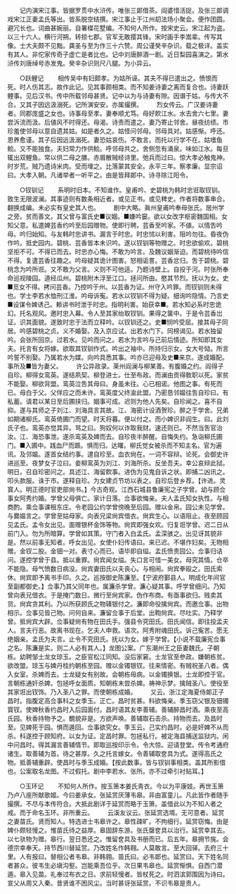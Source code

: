 <!-- { "loadSidebar": true } -->
　　记内演宋江事。皆据罗贯中水浒传。唯张三郞借茶。阎婆惜活捉。及张三郞调戏宋江正妻孟氏等出。皆系脱空结撰。宋江事止于江州刧法场小聚会。便作团圆。避冗长也。词曲甚婉丽。自署楳花墅编。不知何人所作。按宋史云。宋江起为盗。以三十六人。横行河朔。转掠七郡。官军无敢撄其锋。宋时画手李嵩辈。传写其像。士大夫颇不见黜。龚圣与至为作三十六赞。周公谨癸辛杂识。载之极详。盖实有其人。非佗家传奇子虚亡是者比也。记中刘唐醉酒一剧。近日梨园喜演之。第水浒传刘唐绰号赤发鬼。癸辛杂识则尺八腿。为小异云。 


　　○跃鲤记 
　　相传吴中有妇颇孝。为姑所诬。其夫不得已遣出之。愤恨而死。时人伤其志。故作此记。见其事颇相类。而不知姜诗妻之离而复合也。诗妻跃鲤事。见后汉书。传中所载邻母甚贤。记中以为与诗妻有隙。因谮于姑。与传大不合。又其子因远汲溺死。记所演安安。亦属撮撰。 
　　烈女传云。广汉姜诗妻者。同郡庞盛之女也。诗事母至孝。妻奉顺尤笃。母好飮江水。水去舍六七里。妻尝泝流而汲。后値风不时得还。母渴。诗责而遣之。妻乃寄止邻舍。昼夜纺绩。市珍羞使邻母以意自遗其姑。如是者久之。姑怪问邻母。邻母具对。姑感惭。呼还。恩养愈谨。其子后因远汲溺死。妻恐姑哀伤。不敢言。而托以行学不在。姑嗜鱼鲙。又不能独食。夫妇常力作供鲙。呼邻母共之。舍侧忽有涌泉。味如江水。每旦辄出双鲤鱼。常以供二母之膳。赤眉散贼经诗里。弛兵而过曰。惊大孝必触鬼神。时岁荒。贼乃遗诗米肉。受而埋之。比落蒙其安全。永平三年。察孝廉。显宗诏曰。大孝入朝。凡诸举者一听平之。由是皆拜郞中。诗寻除江阳令。 


　　○钗钏记 
　　系明时旧本。不知谁作。皇甫吟、史碧桃为韩时忠诳取钗钏。致生无限波澜。其事迹则有数条相近者。或见正书。或见稗史。作者将数事串合。翻换成编。未必实有皇史其人也。 
　　剧中大略。眞州皇甫吟奉母张氏。居州学之旁。贫而善文。其父曾与富氏史■议姻。■嫌吟窭。欲以女改字枢密魏国相。女知父意。私遣婢芸香约吟至后园赠物。使即行聘。芸香至吟家。不値。以情吿吟母。吟归始知。与友韩时忠讲书。漏言于时忠。时忠怵以利害。阻吟勿往。昏夜伪作吟。抵史园内。碧桃、芸香皆本未识吟。遂以钗钏等物赠之。时忠欲偷欢。碧桃坚拒不可。不得已而去。时忠亦心悔。不敢为吟言。及魏议姻渐迫。而碧桃待吟信不得。复遣芸香往趣之。吟母疑其诡计图害。怒相诟詈。芸香忿归。吿于碧桃。碧桃念为吟所诳。又不敢为父言。义则不可他适。乃题诗壁上。自投于河。时张所奉命巡视陵园。道经瓜州。碧桃附木浮至江口。拯问所由。愍其节烈。抚以为女。史■觅女不得。拷问芸香。乃控吟于州。以芸香为证。州守入吟罪。而钗钏则未得也。学士李若水恤刑江淮。吟母诉寃。若水以钗钏不得为疑。细询吟隐情。乃言史■设谋令婢诱己。赖讲书时泄于时忠。指明利害。始获幸■。若水知必系时忠诡幻。托名观风。邀时忠入幕。令人至其家绐取钗钏。果得之箧中。于是令芸香岀证。识其面貌。遂致时忠于法而立释吟。以钗钏还之。史■悯吟受屈。接其母子同居。吟感碧桃之贞。义不婚娶。及入京应试。出若水门下。同榜谒见。若水独留吟。会张所回京。过若水。见吟而问之。若水为言吟与己前后情迹。所知即其女夫。托言有女将嫁。欲取其钗钏作式。吟出之袖中。所持归示女。女大号恸。所言吟誓不别娶。乃属若水为媒。向吟具悉其事。吟亦已迎母及史■来京。遂成婚配。事所及■皆为妻父。 
　　许公异政录。莱州阎澜与柳某善。有腹婚之约。阎得子自珍。柳得女鸾英。遂结夙契。柳登进士。仕至布政。而澜由贡得敎职以死。家贫不能娶。柳欲背盟。鸾英泣吿其母曰。身虽未往。心已相诺。他图之事。有死而已。母白于父。父佯应之而未许。鸾英度父终渝此盟。乃密恳邻媪往吿自珍曰。有私蓄。请君以某日至后圃挟归。姻事可成。迟则为他人先矣。自珍闻之。喜不自抑。遂与其师之子刘江、刘海具言其故。江、海密计设酒贺珍。醉之于学舍。兄弟如期诸柳氏。鸾英倚圃门而望。时天将暮。便以付之。而小婢识非阎生。曰。此刘氏子也。鸾英亦觉其异。骂之曰。狗奴何以诈取我财。速还则已。不然当吿官治汝。江、海恐事泄。遂杀鸾英及婢而去。自珍夜半醉醒。自悔失约。急诣柳氏圃门。■入圃中。践血尸而踬。惧而归。达曙。柳氏觉女被杀而不知主名。官为遍讯。及邻媪。遂首女结约事。逮自珍至。血衣尙在。一词不容辩。论死。会御史许进巡至。夜梦女子泣曰。妾柳鸾英为刘江、刘海所杀。反坐吾夫。幸公哀辩此狱。明日。召自珍密问之。具述江、海留飮事。进伪为见鬼自诉之状。即捕二凶讯之。叩头款服。诛于市。遂释自珍。为女建贞节坊以表之。自珍后登乡荐。【许进。灵寳人。明正德时官吏部尙书。】今古奇观。江西石城县鲁廉宪之子学曾。幼与顾佥事女阿秀约婚。学曾父母俱亡。家计日落。佥事欲悔亲。夫人孟氏知女执性。与相商酌。乘佥事课租东庄。令老园公约学曾傍晚至后园。赠以金帛。园公未见学曾。与爨媪言之。学曾至姑母家。向表兄梁尙宾借衣。尙宾生心。以语阻止。夜至顾园见孟氏。孟令女出见。面赠银杯金饰等物。尙宾即强女欢。归复诳学曾。迟二日从前门入。勿为所暗算。学曾如其策。守门者入白孟氏。孟深骇之。出见讶其貌非是。然以前事无知者。呼女出见。女使仆妇传语曰。来已迟。不堪作妇矣。无物相赠。金钗二股。金钿一对。表寸心而已。语毕即自缢。孟氏愤责园公。佥事归诘问。遂控学曾于县。抵以重罪。尙宾闻女缢。失口言可惜一美女。母究其情。仓卒不能隐。母气愤数日病没。尙宾妻田氏以夫丧心。与相闹。尙宾拳殴之。田氏索休。尙宾即予离书手印。久之。巡按御史陈濂至。【宁波府鄞县人。明成化年间官至副都御史。】佥事乃其父同年也。属濂杀学曾。濂心疑其事。呼学曾细问。乃知曾向表兄借衣。于是掩门数日。微行至尙宾家。伪作布商。有亟事欲归。贱卖其货。尙宾贪其利。乃以所获顾氏之物辏银付之。濂即命役擒尙宾。而邀佥事。出物相示。佥事见皆己物。问何自来。濂留佥事于后堂。出鞫尙宾。尽吐实。乃释学曾。抵尙宾大辟。佥事疑尙有物在田氏手。强县令究田氏。田氏闻信。即往投孟夫人。言夫行恶。故离书现在。乞夫人申救。语次。阿秀附魂田氏。诉己寃苦。愿无绝姻亲。孟氏为夫言。止令不究田氏。抚以为女。嫁于学曾。【小说不载廉宪佥事之名。陈濂是实。则二人必有其人。】龙图公案。广东潮州王之臣妻魏氏。子朝栋。幼聘邹士龙女琼玉。之臣官松江同知。没后家窘。士龙官至参政。嫌朝栋贫。欲改盟。琼玉与婢丹桂约朝栋至园。赠以金镯银钗。往来情密。有贼祝圣八者。偶入女室。杀婢而去。士龙疑女有别故。会朝栋母病。以金镯换银。士龙即控于官。言朝栋通奸杀婢。包拯呼女面质。知朝栋未尝杀婢。祷神示梦。擒贼圣八。使役至其家诳出钗饰。乃入圣八之罪。而使朝栋成婚。 
　　又云。浙江定海夏侍郞正子昌时。指腹定高佥事科之女季玉。正亡。昌时贫甚。科欲悔亲。季玉窃父银及钿镯寳钗。使婢秋香约昌时入后园面付。昌时语其友李善辅。善辅醉昌时酒。乘夜至高氏园。秋香持物予之。覩貌非是。方欲声唤。善辅取石击杀。持物而去。及昌时至。见婢死于园。惧而遁回。佥事欲究女。季玉云。己实约昌时。必是奸婢不从而杀。科遂控于顾知府。以女为证。定昌时罪。包拯私行。被定海县捕送监狱内。闲中问昌时。得其漏言善辅情节。即取巡按印示令。令大惊。迎请登堂。传令考通府诸生。取善辅为首。待之甚厚。久之托言嫁女。令善辅取奁具为式。遂得高氏之物。抵善辅重辟。使昌时与季玉成婚。【按此数事。皆与钗钏事相类。盖其所影借也。公案取名龙图。不过假托。剧中李若水、张所。亦不过牵引衬贴耳。】 


　　○玉环记 
　　不知何人所作。按玉箫本姜氏靑衣。今以为平康妓。再世玉箫乃卢八座所献歌姬。今曰姜承女。张延赏厌薄韦皋。非由富童儿。凡此皆作者随手撮撰。不尽与本传符合。大抵此剧详于延赏而略于玉箫。盖借此以为不知人者之戒。而于命名玉环。非所重云。 
　　云溪友议云。张延赏选壻。无可意者。延赏之妻苗氏。贤而知人。特选进士韦皋许之。皋性疎旷。不拘细行。延赏窃悔。由是婢仆颇轻慢之。惟苗氏待之益厚。皋固辞东游。张氏罄奁具以治行。延赏幸其去。以七驮物为赠。皋行。翌日悉还之。惟留奁具及书册而已。后五年。皋拥节旄。会德宗幸奉天。持节西川替延赏。乃改姓名作韩翱。人莫敢言。至大回驿。去府三十里。人有报曰。替相公者韦皋。非韩翱。苗氏曰。必韦郞也。延赏曰。天下姓名同者甚众。彼韦生必塡沟壑。岂能乘吾位乎。次日果韦皋也。延赏惭惧。自西门潜遁。皋入见苗。礼奉过布衣之日。求前轻慢者。皆杖死之。时泗滨郭围因为诗曰。宣父从周又入秦。昔贤谁不困风尘。当时甚讶张延赏。不识韦皋是贵人。 
